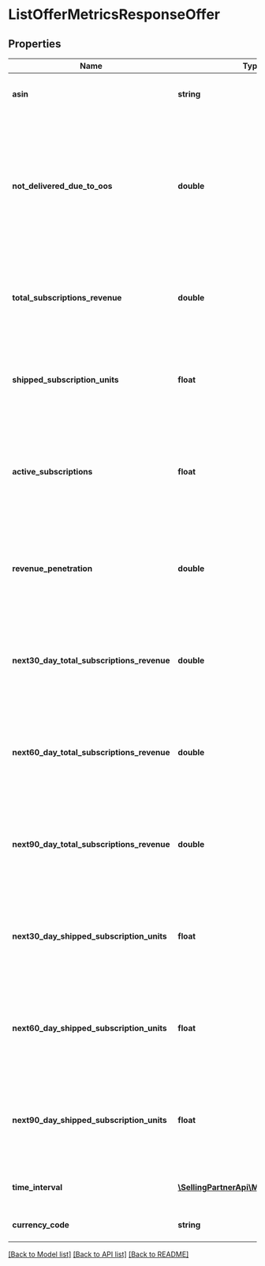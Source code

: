 # ListOfferMetricsResponseOffer

## Properties
Name | Type | Description | Notes
------------ | ------------- | ------------- | -------------
**asin** | **string** | The Amazon Standard Identification Number (ASIN). | [optional] 
**not_delivered_due_to_oos** | **double** | The percentage of items that were not shipped out of the total shipped units over a period of time due to being out of stock. Applicable only for the PERFORMANCE timePeriodType. | [optional] 
**total_subscriptions_revenue** | **double** | The revenue generated from subscriptions over a period of time. Applicable only for the PERFORMANCE timePeriodType. | [optional] 
**shipped_subscription_units** | **float** | The number of units shipped to the subscribers over a period of time. Applicable only for the PERFORMANCE timePeriodType. | [optional] 
**active_subscriptions** | **float** | The number of active subscriptions present at the end of the period. Applicable only for the PERFORMANCE timePeriodType. | [optional] 
**revenue_penetration** | **double** | The percentage of total program revenue out of total product revenue. Applicable only for the PERFORMANCE timePeriodType. | [optional] 
**next30_day_total_subscriptions_revenue** | **double** | The forecasted total subscription revenue for the next 30 days. Applicable only for the FORECAST timePeriodType. | [optional] 
**next60_day_total_subscriptions_revenue** | **double** | The forecasted total subscription revenue for the next 60 days. Applicable only for the FORECAST timePeriodType. | [optional] 
**next90_day_total_subscriptions_revenue** | **double** | The forecasted total subscription revenue for the next 90 days. Applicable only for the FORECAST timePeriodType. | [optional] 
**next30_day_shipped_subscription_units** | **float** | The forecasted shipped subscription units for the next 30 days. Applicable only for the FORECAST timePeriodType. | [optional] 
**next60_day_shipped_subscription_units** | **float** | The forecasted shipped subscription units for the next 60 days. Applicable only for the FORECAST timePeriodType. | [optional] 
**next90_day_shipped_subscription_units** | **float** | The forecasted shipped subscription units for the next 90 days. Applicable only for the FORECAST timePeriodType. | [optional] 
**time_interval** | [**\SellingPartnerApi\Model\TimeInterval**](TimeInterval.md) | A time interval used to compute metrics. | [optional] 
**currency_code** | **string** | The currency code in ISO 4217 format. | [optional] 

[[Back to Model list]](../README.md#documentation-for-models) [[Back to API list]](../README.md#documentation-for-api-endpoints) [[Back to README]](../README.md)


